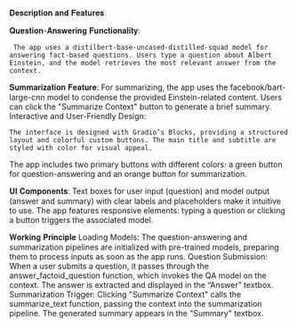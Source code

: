 𝐃𝐞𝐬𝐜𝐫𝐢𝐩𝐭𝐢𝐨𝐧 𝐚𝐧𝐝 𝐅𝐞𝐚𝐭𝐮𝐫𝐞𝐬

𝐐𝐮𝐞𝐬𝐭𝐢𝐨𝐧-𝐀𝐧𝐬𝐰𝐞𝐫𝐢𝐧𝐠 𝐅𝐮𝐧𝐜𝐭𝐢𝐨𝐧𝐚𝐥𝐢𝐭𝐲:

     The app uses a distilbert-base-uncased-distilled-squad model for answering fact-based questions. Users type a question about Albert Einstein, and the model retrieves the most relevant answer from the context.
𝐒𝐮𝐦𝐦𝐚𝐫𝐢𝐳𝐚𝐭𝐢𝐨𝐧 𝐅𝐞𝐚𝐭𝐮𝐫𝐞:
     For summarizing, the app uses the facebook/bart-large-cnn model to condense the provided Einstein-related content. Users can click the "Summarize Context" button to generate a brief summary.
Interactive and User-Friendly Design:

    The interface is designed with Gradio’s Blocks, providing a structured layout and colorful custom buttons. The main title and subtitle are styled with color for visual appeal.
The app includes two primary buttons with different colors: a green button for question-answering and an orange button for summarization.

𝐔𝐈 𝐂𝐨𝐦𝐩𝐨𝐧𝐞𝐧𝐭𝐬:
   Text boxes for user input (question) and model output (answer and summary) with clear labels and placeholders make it intuitive to use.
The app features responsive elements: typing a question or clicking a button triggers the associated model.

𝐖𝐨𝐫𝐤𝐢𝐧𝐠 𝐏𝐫𝐢𝐧𝐜𝐢𝐩𝐥𝐞
   Loading Models: The question-answering and summarization pipelines are initialized with pre-trained models, preparing them to process inputs as soon as the app runs.
Question Submission:
    When a user submits a question, it passes through the answer_factoid_question function, which invokes the QA model on the context. The answer is extracted and displayed in the “Answer” textbox.
Summarization Trigger:
     Clicking "Summarize Context" calls the summarize_text function, passing the context into the summarization pipeline. The generated summary appears in the "Summary" textbox.





